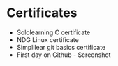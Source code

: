 # Certificates
 * Sololearning C certificate
 * NDG Linux certificate
 * Simplilear git basics certificate
 * First day on Github - Screenshot
